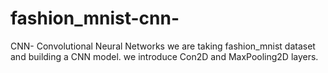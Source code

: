 # fashion_mnist-cnn-
CNN- Convolutional Neural Networks
we are taking fashion_mnist dataset and building a CNN model.
we introduce Con2D and MaxPooling2D layers.
